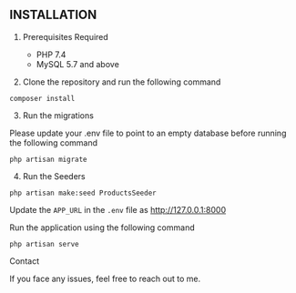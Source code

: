 INSTALLATION
------------

1. Prerequisites Required

    * PHP 7.4
    * MySQL 5.7 and above

2. Clone the repository and run the following command

`composer install`

3. Run the migrations

Please update your .env file to point to an empty database before running the following command

`php artisan migrate`

4. Run the Seeders

`php artisan make:seed ProductsSeeder`

Update the `APP_URL` in the `.env` file as http://127.0.0.1:8000

Run the application using the following command

`php artisan serve`

Contact

If you face any issues, feel free to reach out to me.
